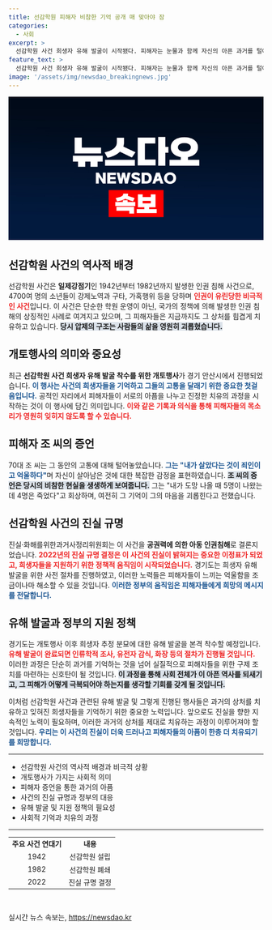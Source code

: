 ```yaml
---
title: 선감학원 피해자 비참한 기억 공개 매 맞아야 잠
categories:
  - 사회
excerpt: >
  선감학원 사건 희생자 유해 발굴이 시작됐다. 피해자는 눈물과 함께 자신의 아픈 과거를 털어놓으며 진실 규명을 촉구했다. 정부의 조치를 기다리며, 그들의 목소리를 잊지 말자.
feature_text: >
  선감학원 사건 희생자 유해 발굴이 시작됐다. 피해자는 눈물과 함께 자신의 아픈 과거를 털어놓으며 진실 규명을 촉구했다. 정부의 조치를 기다리며, 그들의 목소리를 잊지 말자.
image: '/assets/img/newsdao_breakingnews.jpg'
---
```


<p><img src="/assets/img/newsdao_breakingnews.jpg" alt="flaretime 속보" /></p>

<h2 data-ke-size="size26">선감학원 사건의 역사적 배경</h2>

<p data-ke-size="size16">선감학원 사건은 <b>일제강점기</b>인 1942년부터 1982년까지 발생한 인권 침해 사건으로, 4700여 명의 소년들이 강제노역과 구타, 가혹행위 등을 당하며 <b><span style="color: #ee2323;">인권이 유린당한 비극적인 사건</span></b>입니다. 이 사건은 단순한 학원 운영이 아닌, 국가의 정책에 의해 발생한 인권 침해의 상징적인 사례로 여겨지고 있으며, 그 피해자들은 지금까지도 그 상처를 힘겹게 치유하고 있습니다. <b><span style="background-color: #21538527;">당시 압제의 구조는 사람들의 삶을 영원히 괴롭혔습니다.</span></b></p>

<h2 data-ke-size="size26">개토행사의 의미와 중요성</h2>

<p data-ke-size="size16">최근 <b>선감학원 사건 희생자 유해 발굴 착수를 위한 개토행사</b>가 경기 안산시에서 진행되었습니다. <b><span style="color: #1a5490;">이 행사는 사건의 희생자들을 기억하고 그들의 고통을 달래기 위한 중요한 첫걸음입니다.</span></b> 공적인 자리에서 피해자들이 서로의 아픔을 나누고 진정한 치유의 과정을 시작하는 것이 이 행사에 담긴 의미입니다. <b><span style="color: #ee2323;">이와 같은 기록과 의식을 통해 피해자들의 목소리가 영원히 잊히지 않도록 할 수 있습니다.</span></b></p>

<h2 data-ke-size="size26">피해자 조 씨의 증언</h2>

<p data-ke-size="size16">70대 조 씨는 그 동안의 고통에 대해 털어놓았습니다. <b><span style="color: #1a5490;">그는 "내가 살았다는 것이 죄인이고 억울하다"</span></b>며 자신이 살아남은 것에 대한 복잡한 감정을 표현하였습니다. <b><span style="background-color: #21538527;">조 씨의 증언은 당시의 비참한 현실을 생생하게 보여줍니다.</span></b> 그는 "내가 도망 나올 때 5명이 나왔는데 4명은 죽었다"고 회상하며, 여전히 그 기억이 그의 마음을 괴롭힌다고 전했습니다.</p>

<h2 data-ke-size="size26">선감학원 사건의 진실 규명</h2>

<p data-ke-size="size16">진실·화해를위한과거사정리위원회는 이 사건을 <b>공권력에 의한 아동 인권침해</b>로 결론지었습니다. <b><span style="color: #ee2323;">2022년의 진실 규명 결정은 이 사건의 진실이 밝혀지는 중요한 이정표가 되었고, 희생자들을 지원하기 위한 정책적 움직임이 시작되었습니다.</span></b> 경기도는 희생자 유해 발굴을 위한 사전 절차를 진행하였고, 이러한 노력들은 피해자들이 느끼는 억울함을 조금이나마 해소할 수 있을 것입니다. <b><span style="color: #1a5490;">이러한 정부의 움직임은 피해자들에게 희망의 메시지를 전달합니다.</span></b></p>

<h2 data-ke-size="size26">유해 발굴과 정부의 지원 정책</h2>

<p data-ke-size="size16">경기도는 개토행사 이후 희생자 추정 분묘에 대한 유해 발굴을 본격 착수할 예정입니다. <b><span style="color: #ee2323;">유해 발굴이 완료되면 인류학적 조사, 유전자 감식, 화장 등의 절차가 진행될 것입니다.</span></b> 이러한 과정은 단순히 과거를 기억하는 것을 넘어 실질적으로 피해자들을 위한 구제 조치를 마련하는 신호탄이 될 것입니다. <b><span style="background-color: #21538527;">이 과정을 통해 사회 전체가 이 아픈 역사를 되새기고, 그 피해가 어떻게 극복되어야 하는지를 생각할 기회를 갖게 될 것입니다.</span></b></p>

<p data-ke-size="size16">이처럼 선감학원 사건과 관련된 유해 발굴 및 그렇게 진행된 행사들은 과거의 상처를 치유하고 잊혀진 희생자들을 기억하기 위한 중요한 노력입니다. 앞으로도 진실을 향한 지속적인 노력이 필요하며, 이러한 과거의 상처를 제대로 치유하는 과정이 이루어져야 할 것입니다. <b><span style="color: #1a5490;">우리는 이 사건의 진실이 더욱 드러나고 피해자들의 아픔이 한층 더 치유되기를 희망합니다.</span></b></p>

<hr>

<ul>
    <li>선감학원 사건의 역사적 배경과 비극적 상황</li>
    <li>개토행사가 가지는 사회적 의미</li>
    <li>피해자 증언을 통한 과거의 아픔</li>
    <li>사건의 진실 규명과 정부의 대응</li>
    <li>유해 발굴 및 지원 정책의 필요성</li>
    <li>사회적 기억과 치유의 과정</li>
</ul>

<hr>

<table style="width:100%; border-collapse:collapse;">
    <tr>
        <td style="text-align: center; height: 17px;"><b>주요 사건 연대기</b></td>
        <td style="text-align: center; height: 17px;"><b>내용</b></td>
    </tr>
    <tr>
        <td style="text-align: center; height: 17px;">1942</td>
        <td style="text-align: center; height: 17px;">선감학원 설립</td>
    </tr>
    <tr>
        <td style="text-align: center; height: 17px;">1982</td>
        <td style="text-align: center; height: 17px;">선감학원 폐쇄</td>
    </tr>
    <tr>
        <td style="text-align: center; height: 17px;">2022</td>
        <td style="text-align: center; height: 17px;">진실 규명 결정</td>
    </tr>
</table> 

<p data-ke-size="size16">&nbsp;</p>
실시간 뉴스 속보는, <a href="https://newsdao.kr" rel="dofollow">https://newsdao.kr</a>


